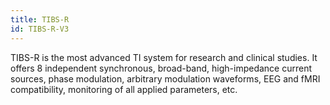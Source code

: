 ```yaml
---
title: TIBS-R
id: TIBS-R-V3
---
```


TIBS-R is the most advanced TI system for research and clinical studies. It offers 8 independent synchronous, broad-band, high-impedance current sources, phase modulation, arbitrary modulation waveforms, EEG and fMRI compatibility, monitoring of all applied parameters, etc.
